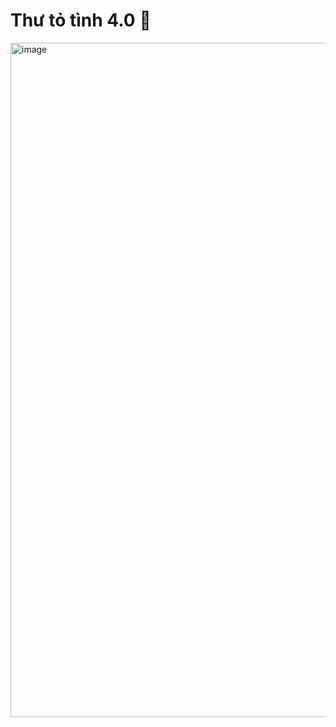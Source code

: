 # Thư tỏ tình 4.0 💌

<img width="1919" height="1079" alt="image" src="https://github.com/user-attachments/assets/2d97a76e-c66e-40b4-9911-160cd0b2ace5" />
